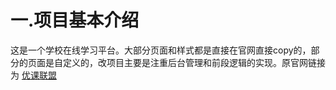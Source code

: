 # 一.项目基本介绍
  这是一个学校在线学习平台。大部分页面和样式都是直接在官网直接copy的，部分的页面是自定义的，改项目主要是注重后台管理和前段逻辑的实现。原官网链接为
[优课联盟](http://www.uooc.net.cn/league/union)
